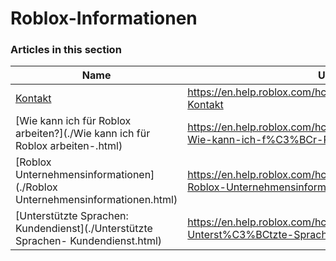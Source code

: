 # Roblox-Informationen  
### Articles in this section
Name|URL
-|-
[Kontakt](./Kontakt.html) |https://en.help.roblox.com/hc/de/articles/208448546-Kontakt
[Wie kann ich für Roblox arbeiten?](./Wie kann ich für Roblox arbeiten-.html) |https://en.help.roblox.com/hc/de/articles/203312430-Wie-kann-ich-f%C3%BCr-Roblox-arbeiten-
[Roblox Unternehmensinformationen](./Roblox Unternehmensinformationen.html) |https://en.help.roblox.com/hc/de/articles/203313370-Roblox-Unternehmensinformationen
[Unterstützte Sprachen: Kundendienst](./Unterstützte Sprachen- Kundendienst.html) |https://en.help.roblox.com/hc/de/articles/115005967366-Unterst%C3%BCtzte-Sprachen-Kundendienst